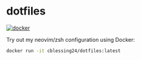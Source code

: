 # dotfiles

[![docker](https://github.com/cblessing24/dotfiles/actions/workflows/docker.yml/badge.svg)](https://github.com/cblessing24/dotfiles/actions/workflows/docker.yml)

Try out my neovim/zsh configuration using Docker:

```bash
docker run -it cblessing24/dotfiles:latest
```
